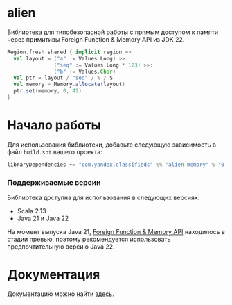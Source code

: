 # alien

Библиотека для типобезопасной работы с прямым доступом к памяти через
примитивы Foreign Function & Memory API из JDK 22.

```scala
Region.fresh.shared { implicit region =>
  val layout = ("a" := Values.Long) >>:
               ("seq" := Values.Long * 123) >>:
               ("b" := Values.Char)
  val ptr = layout / "seq" / % / $
  val memory = Memory.allocate(layout)
  ptr.set(memory, 0, 42)
}

```

# Начало работы

Для использования библиотеки, добавьте следующую зависимость в файл `build.sbt` вашего проекта:

```scala
libraryDependencies += "com.yandex.classifieds" %% "alien-memory" % "0.1.0"
```
### Поддерживаемые версии

Библиотека доступна для использования в следующих версиях:

- Scala 2.13
- Java 21 и Java 22

На момент выпуска Java 21, [Foreign Function & Memory API](https://openjdk.org/jeps/442) находилось в стадии превью, поэтому рекомендуется использовать предпочтительную версию Java 22.

# Документация

Документацию можно найти [здесь](https://yandexclassifieds.github.io/alien-memory/).
